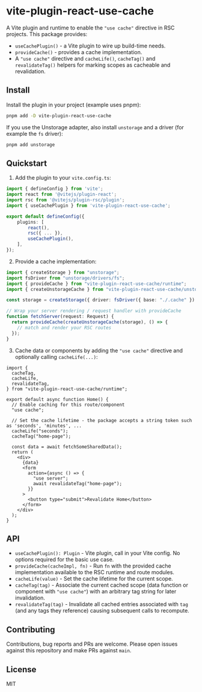 # vite-plugin-react-use-cache

A Vite plugin and runtime to enable the `"use cache"` directive in RSC projects. This package provides:

- `useCachePlugin()` - a Vite plugin to wire up build-time needs.
- `provideCache()` - provides a cache implementation.
- A `"use cache"` directive and `cacheLife()`, `cacheTag()` and `revalidateTag()` helpers for marking scopes as cacheable and revalidation.

## Install

Install the plugin in your project (example uses pnpm):

```bash
pnpm add -D vite-plugin-react-use-cache
```

If you use the Unstorage adapter, also install `unstorage` and a driver (for example the `fs` driver):

```bash
pnpm add unstorage
```

## Quickstart

1. Add the plugin to your `vite.config.ts`:

```ts
import { defineConfig } from 'vite';
import react from '@vitejs/plugin-react';
import rsc from '@vitejs/plugin-rsc/plugin';
import { useCachePlugin } from 'vite-plugin-react-use-cache';

export default defineConfig({
	plugins: [
		react(),
		rsc({ ... }),
		useCachePlugin(),
	],
});
```

2. Provide a cache implementation:

```ts
import { createStorage } from "unstorage";
import fsDriver from "unstorage/drivers/fs";
import { provideCache } from "vite-plugin-react-use-cache/runtime";
import { createUnstorageCache } from "vite-plugin-react-use-cache/unstorage";

const storage = createStorage({ driver: fsDriver({ base: "./.cache" }) });

// Wrap your server rendering / request handler with provideCache
function fetchServer(request: Request) {
  return provideCache(createUnstorageCache(storage), () => {
    // match and render your RSC routes
  });
}
```

3. Cache data or components by adding the `"use cache"` directive and optionally calling `cacheLife(...)`:

```tsx
import {
  cacheTag,
  cacheLife,
  revalidateTag,
} from "vite-plugin-react-use-cache/runtime";

export default async function Home() {
  // Enable caching for this route/component
  "use cache";

  // Set the cache lifetime - the package accepts a string token such as 'seconds', 'minutes', ...
  cacheLife("seconds");
  cacheTag("home-page");

  const data = await fetchSomeSharedData();
  return (
    <div>
      {data}
      <form
        action={async () => {
          "use server";
          await revalidateTag("home-page");
        }}
      >
        <button type="submit">Revalidate Home</button>
      </form>
    </div>
  );
}
```

## API

- `useCachePlugin(): Plugin` - Vite plugin, call in your Vite config. No options required for the basic use case.
- `provideCache(cacheImpl, fn)` - Run `fn` with the provided cache implementation available to the RSC runtime and route modules.
- `cacheLife(value)` - Set the cache lifetime for the current scope.
- `cacheTag(tag)` - Associate the current cached scope (data function or component with `"use cache"`) with an arbitrary tag string for later invalidation.
- `revalidateTag(tag)` - Invalidate all cached entries associated with `tag` (and any tags they reference) causing subsequent calls to recompute.

## Contributing

Contributions, bug reports and PRs are welcome. Please open issues against this repository and make PRs against `main`.

## License

MIT
